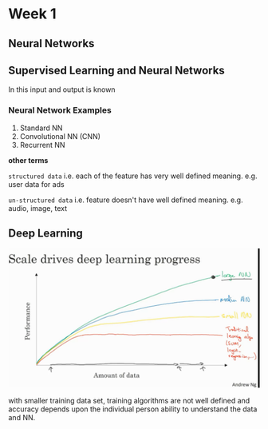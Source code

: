 # Week 1

## Neural Networks

## Supervised Learning and Neural Networks

In this input and output is known

### Neural Network Examples

1. Standard NN
2. Convolutional NN (CNN)
3. Recurrent NN

**other terms**

`structured data` i.e. each of the feature has very well defined meaning. e.g. user data for ads

`un-structured data` i.e. feature doesn't have well defined meaning. e.g. audio, image, text

## Deep Learning


![](./scale_deep_learning.png)

with smaller training data set, training algorithms are not well defined and accuracy depends upon the individual person ability to understand the data and NN.

